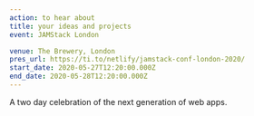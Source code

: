 ```yaml
---
action: to hear about
title: your ideas and projects
event: JAMStack London

venue: The Brewery, London
pres_url: https://ti.to/netlify/jamstack-conf-london-2020/
start_date: 2020-05-27T12:20:00.000Z
end_date: 2020-05-28T12:20:00.000Z
---
```


A two day celebration of the next generation of web apps.